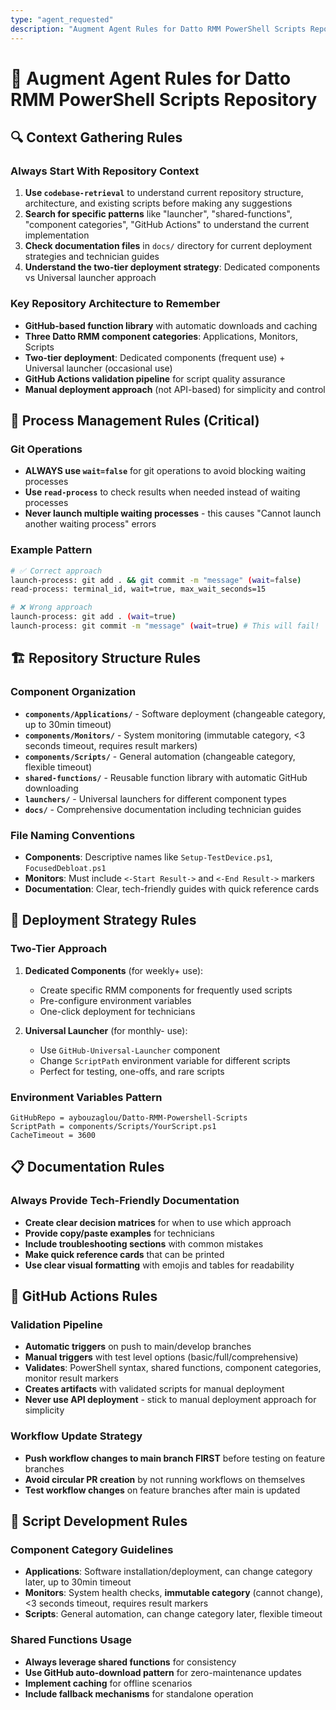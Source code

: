 ```yaml
---
type: "agent_requested"
description: "Augment Agent Rules for Datto RMM PowerShell Scripts Repository"
---
```

# 🎯 Augment Agent Rules for Datto RMM PowerShell Scripts Repository

## 🔍 Context Gathering Rules

### Always Start With Repository Context
1. **Use `codebase-retrieval`** to understand current repository structure, architecture, and existing scripts before making any suggestions
2. **Search for specific patterns** like "launcher", "shared-functions", "component categories", "GitHub Actions" to understand the current implementation
3. **Check documentation files** in `docs/` directory for current deployment strategies and technician guides
4. **Understand the two-tier deployment strategy**: Dedicated components vs Universal launcher approach

### Key Repository Architecture to Remember
- **GitHub-based function library** with automatic downloads and caching
- **Three Datto RMM component categories**: Applications, Monitors, Scripts
- **Two-tier deployment**: Dedicated components (frequent use) + Universal launcher (occasional use)
- **GitHub Actions validation pipeline** for script quality assurance
- **Manual deployment approach** (not API-based) for simplicity and control

## 🚫 Process Management Rules (Critical)

### Git Operations
- **ALWAYS use `wait=false`** for git operations to avoid blocking waiting processes
- **Use `read-process`** to check results when needed instead of waiting processes
- **Never launch multiple waiting processes** - this causes "Cannot launch another waiting process" errors

### Example Pattern
```bash
# ✅ Correct approach
launch-process: git add . && git commit -m "message" (wait=false)
read-process: terminal_id, wait=true, max_wait_seconds=15

# ❌ Wrong approach  
launch-process: git add . (wait=true)
launch-process: git commit -m "message" (wait=true) # This will fail!
```

## 🏗️ Repository Structure Rules

### Component Organization
- **`components/Applications/`** - Software deployment (changeable category, up to 30min timeout)
- **`components/Monitors/`** - System monitoring (immutable category, <3 seconds timeout, requires result markers)
- **`components/Scripts/`** - General automation (changeable category, flexible timeout)
- **`shared-functions/`** - Reusable function library with automatic GitHub downloading
- **`launchers/`** - Universal launchers for different component types
- **`docs/`** - Comprehensive documentation including technician guides

### File Naming Conventions
- **Components**: Descriptive names like `Setup-TestDevice.ps1`, `FocusedDebloat.ps1`
- **Monitors**: Must include `<-Start Result->` and `<-End Result->` markers
- **Documentation**: Clear, tech-friendly guides with quick reference cards

## 🚀 Deployment Strategy Rules

### Two-Tier Approach
1. **Dedicated Components** (for weekly+ use):
   - Create specific RMM components for frequently used scripts
   - Pre-configure environment variables
   - One-click deployment for technicians

2. **Universal Launcher** (for monthly- use):
   - Use `GitHub-Universal-Launcher` component
   - Change `ScriptPath` environment variable for different scripts
   - Perfect for testing, one-offs, and rare scripts

### Environment Variables Pattern
```
GitHubRepo = aybouzaglou/Datto-RMM-Powershell-Scripts
ScriptPath = components/Scripts/YourScript.ps1
CacheTimeout = 3600
```

## 📋 Documentation Rules

### Always Provide Tech-Friendly Documentation
- **Create clear decision matrices** for when to use which approach
- **Provide copy/paste examples** for technicians
- **Include troubleshooting sections** with common mistakes
- **Make quick reference cards** that can be printed
- **Use clear visual formatting** with emojis and tables for readability

## 🔧 GitHub Actions Rules

### Validation Pipeline
- **Automatic triggers** on push to main/develop branches
- **Manual triggers** with test level options (basic/full/comprehensive)
- **Validates**: PowerShell syntax, shared functions, component categories, monitor result markers
- **Creates artifacts** with validated scripts for manual deployment
- **Never use API deployment** - stick to manual deployment approach for simplicity

### Workflow Update Strategy
- **Push workflow changes to main branch FIRST** before testing on feature branches
- **Avoid circular PR creation** by not running workflows on themselves
- **Test workflow changes** on feature branches after main is updated

## 🎯 Script Development Rules

### Component Category Guidelines
- **Applications**: Software installation/deployment, can change category later, up to 30min timeout
- **Monitors**: System health checks, **immutable category** (cannot change), <3 seconds timeout, requires result markers
- **Scripts**: General automation, can change category later, flexible timeout

### Shared Functions Usage
- **Always leverage shared functions** for consistency
- **Use GitHub auto-download pattern** for zero-maintenance updates
- **Implement caching** for offline scenarios
- **Include fallback mechanisms** for standalone operation
